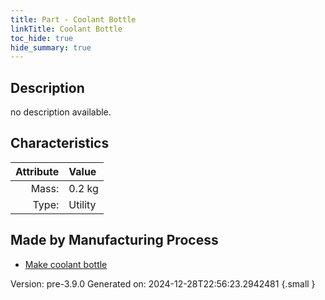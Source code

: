 ```yaml
---
title: Part - Coolant Bottle
linkTitle: Coolant Bottle
toc_hide: true
hide_summary: true
---
```


## Description
no description available.

## Characteristics

| Attribute      | Value |
|--------:|:------|
|Mass:|0.2 kg|
|Type:|Utility|

## Made by Manufacturing Process

- [Make coolant bottle](/docs/definitions/process/make-coolant-bottle)



Version: pre-3.9.0 Generated on: 2024-12-28T22:56:23.2942481
{.small }

